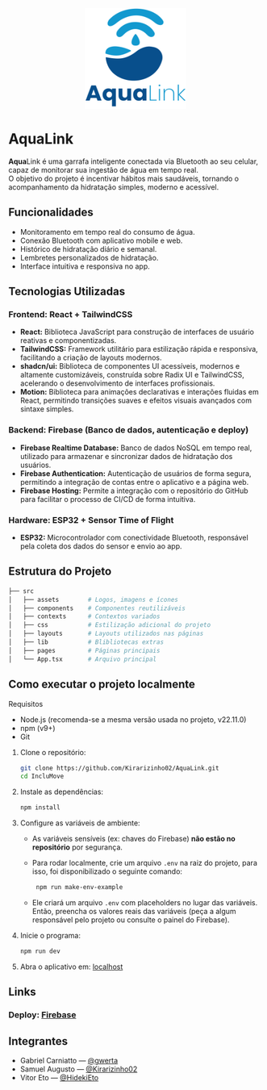 <div align="center">
  <img src="./src/assets/logo-aqualink-primary.svg" height="200" width="200">
</div>

# AquaLink

**Aqua**Link é uma garrafa inteligente conectada via Bluetooth ao seu celular, capaz de monitorar sua ingestão de água em tempo real.  
O objetivo do projeto é incentivar hábitos mais saudáveis, tornando o acompanhamento da hidratação simples, moderno e acessível.

## Funcionalidades
- Monitoramento em tempo real do consumo de água.  
- Conexão Bluetooth com aplicativo mobile e web.  
- Histórico de hidratação diário e semanal.  
- Lembretes personalizados de hidratação.  
- Interface intuitiva e responsiva no app.  

## Tecnologias Utilizadas

### Frontend: React + TailwindCSS
- **React:** Biblioteca JavaScript para construção de interfaces de usuário reativas e componentizadas.
- **TailwindCSS:** Framework utilitário para estilização rápida e responsiva, facilitando a criação de layouts modernos.
- **shadcn/ui:** Biblioteca de componentes UI acessíveis, modernos e altamente customizáveis, construída sobre Radix UI e TailwindCSS, acelerando o desenvolvimento de interfaces profissionais.
- **Motion:** Biblioteca para animações declarativas e interações fluidas em React, permitindo transições suaves e efeitos visuais avançados com sintaxe simples.

### Backend: Firebase (Banco de dados, autenticação e deploy)
- **Firebase Realtime Database:** Banco de dados NoSQL em tempo real, utilizado para armazenar e sincronizar dados de hidratação dos usuários.
- **Firebase Authentication:** Autenticação de usuários de forma segura, permitindo a integração de contas entre o aplicativo e a página web.
- **Firebase Hosting:** Permite a integração com o repositório do GitHub para facilitar o processo de CI/CD de forma intuitiva.


### Hardware: ESP32 + Sensor Time of Flight
- **ESP32:** Microcontrolador com conectividade Bluetooth, responsável pela coleta dos dados do sensor e envio ao app.

## Estrutura do Projeto
```bash
├── src
│   ├── assets        # Logos, imagens e ícones
│   ├── components    # Componentes reutilizáveis
│   ├── contexts      # Contextos variados
│   ├── css           # Estilização adicional do projeto
│   ├── layouts       # Layouts utilizados nas páginas
│   ├── lib           # Blibliotecas extras
│   ├── pages         # Páginas principais
│   └── App.tsx       # Arquivo principal
```

## Como executar o projeto localmente
Requisitos
- Node.js (recomenda-se a mesma versão usada no projeto, v22.11.0)
- npm (v9+)
- Git

1. Clone o repositório:
    ```bash
    git clone https://github.com/Kirarizinho02/AquaLink.git
    cd IncluMove
    ```
    
2. Instale as dependências:
    ```bash
    npm install
    ```

3. Configure as variáveis de ambiente:
   - As variáveis sensíveis (ex: chaves do Firebase) **não estão no repositório** por segurança.
   - Para rodar localmente, crie um arquivo `.env` na raiz do projeto, para isso, foi disponibilizado o seguinte comando:
  
     ```bash
      npm run make-env-example
     ```
   - Ele criará um arquivo `.env` com placeholders no lugar das variáveis. Então, preencha os valores reais das variáveis (peça a algum responsável pelo projeto ou consulte o painel do Firebase).
    
4. Inicie o programa:
    ```bash
    npm run dev
    ```
    
5. Abra o aplicativo em: [localhost](http://localhost:3000/)

## Links

### Deploy: [Firebase](https://aqualink-tcc.web.app)

## Integrantes

- Gabriel Carniatto — [@gwerta](https://github.com/gwerta)
- Samuel Augusto — [@Kirarizinho02](https://github.com/Kirarizinho02)
- Vitor Eto — [@HidekiEto](https://github.com/HidekiEto)
